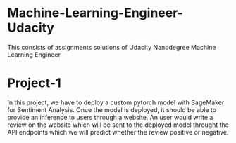 # Machine-Learning-Engineer-Udacity
This consists of assignments solutions of Udacity Nanodegree Machine Learning Engineer

# Project-1
In this project, we have to deploy a custom pytorch model with SageMaker for Sentiment Analysis. Once the model is 
deployed, it should be able to provide an inference to users through a website. An user would write a review on the
website which will be sent to the deployed model throught the API endpoints which we will predict whether the review
positive or negative. 
